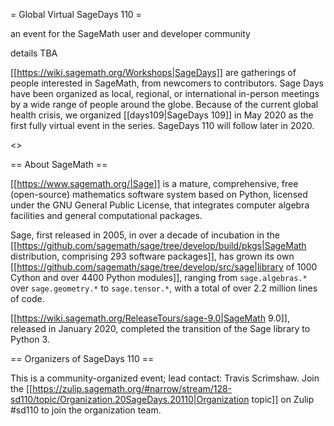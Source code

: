 = Global Virtual SageDays 110 =

an event for the SageMath user and developer community

details TBA

[[https://wiki.sagemath.org/Workshops|SageDays]] are gatherings of people interested in SageMath, from newcomers to contributors. Sage Days have been organized as local, regional, or international in-person meetings by a wide range of people around the globe.  Because of the current global health crisis, we organized [[days109|SageDays 109]] in May 2020 as the first fully virtual event in the series.  SageDays 110 will follow later in 2020.

<<TableOfContents>>



== About SageMath ==

[[https://www.sagemath.org/|Sage]] is a mature, comprehensive, free (open-source) mathematics software system based on Python, licensed under the GNU General Public License, that integrates computer algebra facilities and general computational packages. 

Sage, first released in 2005, in over a decade of incubation in the  [[https://github.com/sagemath/sage/tree/develop/build/pkgs|SageMath distribution, comprising 293 software packages]], has grown its own [[https://github.com/sagemath/sage/tree/develop/src/sage|library of 1000 Cython and over 4400 Python modules]], ranging from `sage.algebras.*` over `sage.geometry.*` to `sage.tensor.*`, with a total of over 2.2 million lines of code.  

[[https://wiki.sagemath.org/ReleaseTours/sage-9.0|SageMath 9.0]], released in January 2020, completed the transition of the Sage library to Python 3.

== Organizers of SageDays 110 ==

This is a community-organized event; lead contact: Travis Scrimshaw.  Join the [[https://zulip.sagemath.org/#narrow/stream/128-sd110/topic/Organization.20SageDays.20110|Organization topic]] on Zulip #sd110 to join the organization team.
